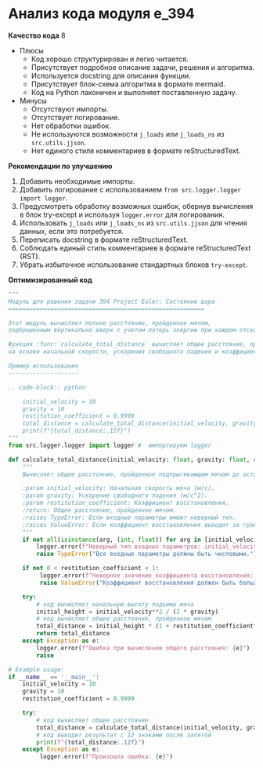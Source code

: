 # Анализ кода модуля e_394

**Качество кода**
8
-  Плюсы
    - Код хорошо структурирован и легко читается.
    - Присутствует подробное описание задачи, решения и алгоритма.
    - Используется docstring для описания функции.
    - Присутствует блок-схема алгоритма в формате mermaid.
    - Код на Python лаконичен и выполняет поставленную задачу.
-  Минусы
    - Отсутствуют импорты.
    - Отсутствует логирование.
    - Нет обработки ошибок.
    - Не используются возможности `j_loads` или `j_loads_ns` из `src.utils.jjson`.
    - Нет единого стиля комментариев в формате reStructuredText.

**Рекомендации по улучшению**

1.  Добавить необходимые импорты.
2.  Добавить логирование с использованием `from src.logger.logger import logger`.
3.  Предусмотреть обработку возможных ошибок, обернув вычисления в блок try-except и используя `logger.error` для логирования.
4.  Использовать `j_loads` или `j_loads_ns` из `src.utils.jjson` для чтения данных, если это потребуется.
5.  Переписать docstring в формате reStructuredText.
6.  Соблюдать единый стиль комментариев в формате reStructuredText (RST).
7.  Убрать избыточное использование стандартных блоков `try-except`.

**Оптимизированный код**

```python
"""
Модуль для решения задачи 394 Project Euler: Состояние шара
========================================================

Этот модуль вычисляет полное расстояние, пройденное мячом,
подброшенным вертикально вверх с учетом потерь энергии при каждом отскоке.

Функция :func:`calculate_total_distance` вычисляет общее расстояние, пройденное мячом,
на основе начальной скорости, ускорения свободного падения и коэффициента восстановления.

Пример использования
--------------------

.. code-block:: python

    initial_velocity = 10
    gravity = 10
    restitution_coefficient = 0.9999
    total_distance = calculate_total_distance(initial_velocity, gravity, restitution_coefficient)
    print(f"{total_distance:.12f}")
"""
from src.logger.logger import logger #  импортируем logger

def calculate_total_distance(initial_velocity: float, gravity: float, restitution_coefficient: float) -> float:
    """
    Вычисляет общее расстояние, пройденное подпрыгивающим мячом до остановки.

    :param initial_velocity: Начальная скорость мяча (м/с).
    :param gravity: Ускорение свободного падения (м/с^2).
    :param restitution_coefficient: Коэффициент восстановления.
    :return: Общее расстояние, пройденное мячом.
    :raises TypeError: Если входные параметры имеют неверный тип.
    :raises ValueError: Если коэффициент восстановления выходит за границы 0 < coeff < 1
    """
    if not all(isinstance(arg, (int, float)) for arg in [initial_velocity, gravity, restitution_coefficient]):
        logger.error(f"Неверный тип входных параметров: initial_velocity={initial_velocity}, gravity={gravity}, restitution_coefficient={restitution_coefficient}")
        raise TypeError("Все входные параметры должны быть числовыми.")

    if not 0 < restitution_coefficient < 1:
         logger.error(f"Неверное значение коэффициента восстановления: {restitution_coefficient}")
         raise ValueError("Коэффициент восстановления должен быть больше 0 и меньше 1.")

    try:
        # код вычисляет начальную высоту подъема мяча
        initial_height = initial_velocity**2 / (2 * gravity)
        # код вычисляет общее расстояние, пройденное мячом
        total_distance = initial_height * (1 + restitution_coefficient**2) / (1 - restitution_coefficient**2)
        return total_distance
    except Exception as e:
        logger.error(f"Ошибка при вычислении общего расстояния: {e}")
        raise

# Example usage:
if __name__ == '__main__':
    initial_velocity = 10
    gravity = 10
    restitution_coefficient = 0.9999

    try:
        # код вычисляет общее расстояние
        total_distance = calculate_total_distance(initial_velocity, gravity, restitution_coefficient)
        # код выводит результат с 12 знаками после запятой
        print(f"{total_distance:.12f}")
    except Exception as e:
         logger.error(f"Произошла ошибка: {e}")
```